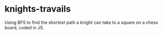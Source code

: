 # knights-travails
Using BFS to find the shortest path a knight can take to a square on a chess board, coded in JS.
